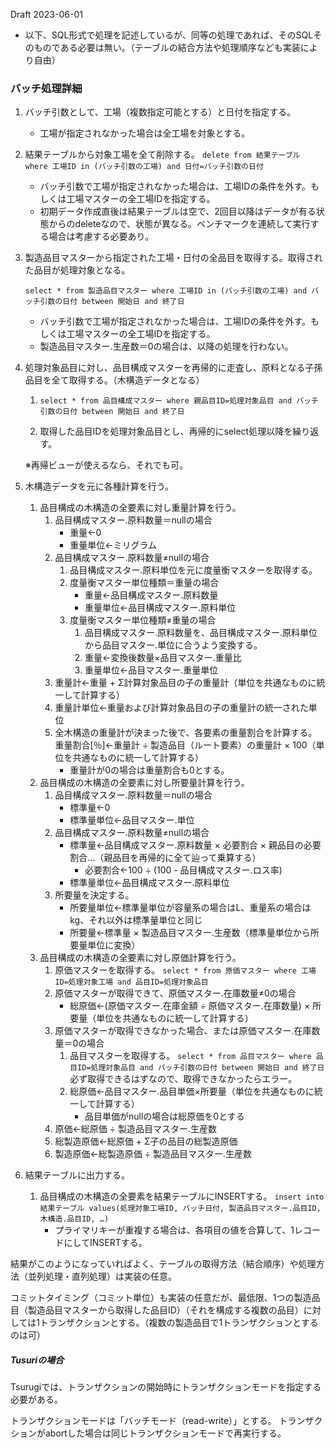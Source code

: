 Draft 2023-06-01

- 以下、SQL形式で処理を記述しているが、同等の処理であれば、そのSQLそのものである必要は無い。（テーブルの結合方法や処理順序なども実装により自由）

### バッチ処理詳細

1. バッチ引数として、工場（複数指定可能とする）と日付を指定する。

   - 工場が指定されなかった場合は全工場を対象とする。

2. 結果テーブルから対象工場を全て削除する。
    `delete from 結果テーブル where 工場ID in (バッチ引数の工場) and 日付=バッチ引数の日付`

    - バッチ引数で工場が指定されなかった場合は、工場IDの条件を外す。もしくは工場マスターの全工場IDを指定する。
    - 初期データ作成直後は結果テーブルは空で、2回目以降はデータが有る状態からのdeleteなので、状態が異なる。ベンチマークを連続して実行する場合は考慮する必要あり。

3. 製造品目マスターから指定された工場・日付の全品目を取得する。取得された品目が処理対象となる。

   `select * from 製造品目マスター where 工場ID in (バッチ引数の工場) and バッチ引数の日付 between 開始日 and 終了日`

   - バッチ引数で工場が指定されなかった場合は、工場IDの条件を外す。もしくは工場マスターの全工場IDを指定する。
   - 製造品目マスター.生産数＝0の場合は、以降の処理を行わない。

4. 処理対象品目に対し、品目構成マスターを再帰的に走査し、原料となる子孫品目を全て取得する。（木構造データとなる）

   1. `select * from 品目構成マスター where 親品目ID=処理対象品目 and バッチ引数の日付 between 開始日 and 終了日 `

   2. 取得した品目IDを処理対象品目とし、再帰的にselect処理以降を繰り返す。

   ※再帰ビューが使えるなら、それでも可。

5. 木構造データを元に各種計算を行う。

   1. 品目構成の木構造の全要素に対し重量計算を行う。
      1. 品目構成マスター.原料数量＝nullの場合
         - 重量←0
         - 重量単位←ミリグラム
      2. 品目構成マスター.原料数量≠nullの場合
         1. 品目構成マスター.原料単位を元に度量衡マスターを取得する。
         2. 度量衡マスター単位種類＝重量の場合
            - 重量←品目構成マスター.原料数量
            - 重量単位←品目構成マスター.原料単位
         3. 度量衡マスター単位種類≠重量の場合
            1. 品目構成マスター.原料数量を、品目構成マスター.原料単位から品目マスター.単位に合うよう変換する。
            2. 重量←変換後数量×品目マスター.重量比
            3. 重量単位←品目マスター.重量単位
      3. 重量計←重量 + Σ計算対象品目の子の重量計（単位を共通なものに統一して計算する）
      4. 重量計単位←重量および計算対象品目の子の重量計の統一された単位
      5. 全木構造の重量計が決まった後で、各要素の重量割合を計算する。
         重量割合[％]←重量計 ÷ 製造品目（ルート要素）の重量計 × 100（単位を共通なものに統一して計算する）
         - 重量計が0の場合は重量割合も0とする。
   2. 品目構成の木構造の全要素に対し所要量計算を行う。
      1. 品目構成マスター.原料数量＝nullの場合
         - 標準量←0
         - 標準量単位←品目マスター.単位
      2. 品目構成マスター.原料数量≠nullの場合
         - 標準量←品目構成マスター.原料数量 × 必要割合 × 親品目の必要割合…（親品目を再帰的に全て辿って乗算する）
           - 必要割合←100 ÷ (100 - 品目構成マスター.ロス率)
         - 標準量単位←品目構成マスター.原料単位
      3. 所要量を決定する。
         - 所要量単位←標準量単位が容量系の場合はL、重量系の場合はkg、それ以外は標準量単位と同じ
         - 所要量←標準量 × 製造品目マスター.生産数（標準量単位から所要量単位に変換）
   3. 品目構成の木構造の全要素に対し原価計算を行う。
      1. 原価マスターを取得する。
         `select * from 原価マスター where 工場ID=処理対象工場 and 品目ID=処理対象品目`
      2. 原価マスターが取得できて、原価マスター.在庫数量≠0の場合
         - 総原価←(原価マスター.在庫金額 ÷ 原価マスター.在庫数量) × 所要量（単位を共通なものに統一して計算する）
      3. 原価マスターが取得できなかった場合、または原価マスター.在庫数量＝0の場合
         1. 品目マスターを取得する。
            `select * from 品目マスター where 品目ID=処理対象品目 and バッチ引数の日付 between 開始日 and 終了日 `
            必ず取得できるはずなので、取得できなかったらエラー。
         2. 総原価←品目マスター.品目単価×所要量（単位を共通なものに統一して計算する）
            - 品目単価がnullの場合は総原価を0とする
      4. 原価←総原価 ÷ 製造品目マスター.生産数
      5. 総製造原価←総原価 + Σ子の品目の総製造原価
      6. 製造原価←総製造原価 ÷ 製造品目マスター.生産数

6. 結果テーブルに出力する。

   1. 品目構成の木構造の全要素を結果テーブルにINSERTする。
      `insert into 結果テーブル values(処理対象工場ID, バッチ日付, 製造品目マスター.品目ID, 木構造.品目ID, …)`
      - プライマリキーが重複する場合は、各項目の値を合算して、1レコードにしてINSERTする。



結果がこのようになっていればよく、テーブルの取得方法（結合順序）や処理方法（並列処理・直列処理）は実装の任意。

コミットタイミング（コミット単位）も実装の任意だが、最低限、1つの製造品目（製造品目マスターから取得した品目ID）（それを構成する複数の品目）に対しては1トランザクションとする。（複数の製造品目で1トランザクションとするのは可）



##### Tusuriの場合

Tsurugiでは、トランザクションの開始時にトランザクションモードを指定する必要がある。

トランザクションモードは「バッチモード（read-write）」とする。
トランザクションがabortした場合は同じトランザクションモードで再実行する。
